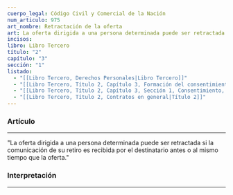 ```yaml
---
cuerpo_legal: Código Civil y Comercial de la Nación
num_articulo: 975
art_nombre: Retractación de la oferta
art: La oferta dirigida a una persona determinada puede ser retractada si la comunicación de su retiro es recibida por el destinatario antes o al mismo tiempo que la oferta.
incisos: 
libro: Libro Tercero
título: "2"
capítulo: "3"
sección: "1"
listado:
  - "[[Libro Tercero, Derechos Personales|Libro Tercero]]"
  - "[[Libro Tercero, Título 2, Capítulo 3, Formación del consentimiento|Capítulo 3]]"
  - "[[Libro Tercero, Título 2, Capítulo 3, Sección 1, Consentimiento, oferta y aceptación|Sección 1]]"
  - "[[Libro Tercero, Título 2, Contratos en general|Título 2]]"
---
```

### Artículo
---
"La oferta dirigida a una persona determinada puede ser retractada si la comunicación de su retiro es recibida por el destinatario antes o al mismo tiempo que la oferta."


### Interpretación
---
